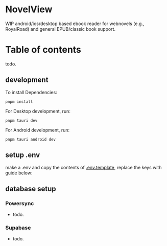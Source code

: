 # NovelView

WIP android/ios/desktop based ebook reader for webnovels (e.g., RoyalRoad) and general EPUB/classic book support.

# Table of contents

todo.

## development

To install Dependencies:

```node
pnpm install
```

For Desktop development, run:

```node
pnpm tauri dev
```

For Android development, run:

```node
pnpm tauri android dev
```

## setup .env

make a .env and copy the contents of [.env.template](https://github/raincuhh/NovelView/native/.env.template), replace the keys with guide below:

## database setup

### Powersync

-  todo.

### Supabase

-  todo.
